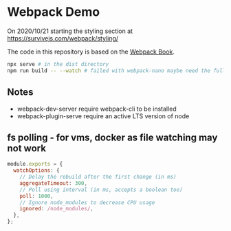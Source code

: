# Webpack Demo

On 2020/10/21 starting the styling section at
https://survivejs.com/webpack/styling/

The code in this repository is based on the
[Webpack Book](https://survivejs.com/webpack).

```bash
npx serve # in the dist directory
npm run build -- --watch # failed with webpack-nano maybe need the full cli
```

## Notes

- webpack-dev-server require webpack-cli to be installed
- webpack-plugin-serve require an active LTS version of node

## fs polling - for vms, docker as file watching may not work

```javascript title="webpack.config.js"
module.exports = {
  watchOptions: {
    // Delay the rebuild after the first change (in ms)
    aggregateTimeout: 300,
    // Poll using interval (in ms, accepts a boolean too)
    poll: 1000,
    // Ignore node_modules to decrease CPU usage
    ignored: /node_modules/,
  },
};
```
